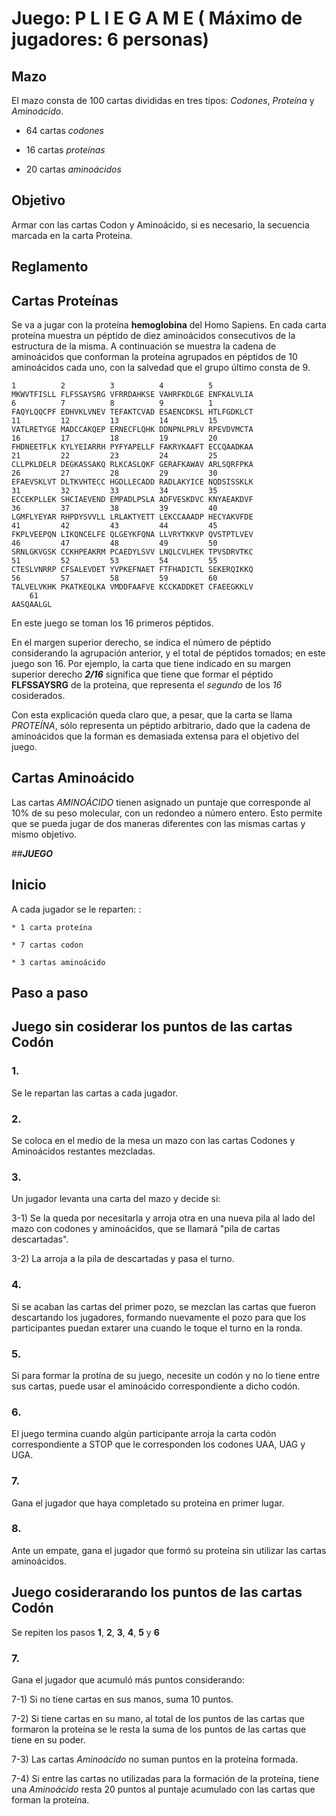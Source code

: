# Juego: P L I E G A M E ( Máximo de jugadores: 6 personas)


## Mazo 
El mazo consta de 100 cartas divididas en tres tipos: *Codones*, *Proteína* y *Aminoácido*.

  - 64 cartas *codones*
  
  - 16 cartas *proteínas*
  
  - 20 cartas *aminoácidos*
  
   

## Objetivo

Armar con las cartas Codon y Aminoácido, si es necesario, la secuencia marcada en la carta Proteina.


## **Reglamento**

## Cartas Proteínas

Se va a jugar con la proteína **hemoglobina** del Homo Sapiens. En cada carta proteína muestra un péptido de diez aminoácidos consecutivos de la estructura de la misma. 
A continuación se muestra la cadena de aminoácidos que conforman la proteína agrupados en péptidos de 10 aminoácidos cada uno, con la salvedad que el grupo último consta de 9.

	1          2          3          4          5
	MKWVTFISLL FLFSSAYSRG VFRRDAHKSE VAHRFKDLGE ENFKALVLIA 
	6          7          8          9          1 
	FAQYLQQCPF EDHVKLVNEV TEFAKTCVAD ESAENCDKSL HTLFGDKLCT 
	11         12         13         14         15 
	VATLRETYGE MADCCAKQEP ERNECFLQHK DDNPNLPRLV RPEVDVMCTA 
	16         17         18         19         20
	FHDNEETFLK KYLYEIARRH PYFYAPELLF FAKRYKAAFT ECCQAADKAA 
	21         22         23         24         25 
	CLLPKLDELR DEGKASSAKQ RLKCASLQKF GERAFKAWAV ARLSQRFPKA 
	26         27         28         29         30 
	EFAEVSKLVT DLTKVHTECC HGDLLECADD RADLAKYICE NQDSISSKLK 
	31         32         33         34         35
	ECCEKPLLEK SHCIAEVEND EMPADLPSLA ADFVESKDVC KNYAEAKDVF 
	36         37         38         39         40
	LGMFLYEYAR RHPDYSVVLL LRLAKTYETT LEKCCAAADP HECYAKVFDE 
	41         42         43         44         45
	FKPLVEEPQN LIKQNCELFE QLGEYKFQNA LLVRYTKKVP QVSTPTLVEV 
	46         47         48         49         50 
	SRNLGKVGSK CCKHPEAKRM PCAEDYLSVV LNQLCVLHEK TPVSDRVTKC 
	51         52         53         54         55 
	CTESLVNRRP CFSALEVDET YVPKEFNAET FTFHADICTL SEKERQIKKQ 
	56         57         58         59         60
	TALVELVKHK PKATKEQLKA VMDDFAAFVE KCCKADDKET CFAEEGKKLV 
        61
	AASQAALGL 
	
En este juego se toman los 16 primeros péptidos.

En el margen superior derecho, se indica el número de péptido considerando la agrupación anterior, y el total de péptidos tomados; en este juego son 16. Por ejemplo, la carta que tiene indicado en su margen superior derecho ***2/16*** significa que tiene que formar el péptido **FLFSSAYSRG** de la proteina, que representa el *segundo* de los *16* cosiderados.

Con esta explicación queda claro que,  a pesar, que la carta se llama *PROTEÍNA*, sólo representa un péptido arbitrario, dado que la cadena de aminoácidos que la forman es demasiada extensa para el objetivo del juego.

## Cartas Aminoácido

Las cartas *AMINOÁCIDO* tienen asignado un puntaje que corresponde al 10% de su peso molecular, con un redondeo a número entero.
Esto permite que se pueda jugar de dos maneras diferentes con las mismas cartas y mismo objetivo.


##***JUEGO***

## Inicio
A cada jugador se le reparten: : 

	* 1 carta proteína
  
	* 7 cartas codon  
  
	* 3 cartas aminoácido

## Paso a paso 

## Juego sin cosiderar los puntos de las cartas Codón

### 	1.
 
 Se le repartan las cartas a cada jugador.

### 	2. 

  Se coloca en el medio de la mesa un mazo con las cartas Codones y Aminoácidos restantes mezcladas.

### 3. 
  Un jugador levanta una carta del mazo y decide si:
   
   3-1) Se la queda por necesitarla y arroja otra en una nueva pila al lado del mazo con codones y aminoácidos, 
	      que se llamará "pila de cartas descartadas".
   
   3-2) La arroja a la pila de descartadas y pasa el turno. 

### 4.
   Si se acaban las cartas del primer pozo, se mezclan las cartas que fueron descartando los jugadores, formando nuevamente 
   el pozo para que los participantes puedan extarer una cuando le toque el turno en la ronda.

### 5. 
   Si para formar la protína de su juego, necesite un codón y no lo tiene entre sus cartas, puede usar el aminoácido
   correspondiente a dicho codón.

### 6. 
   El juego termina cuando algún participante arroja la carta codón correspondiente a STOP que le corresponden los codones 
   UAA, UAG y UGA.

### 7. 
   Gana el jugador que haya completado su proteina en primer lugar. 

### 8. 
   Ante un empate, gana el jugador que formó su proteína sin utilizar las cartas aminoácidos. 
   

## Juego cosiderarando los puntos de las cartas Codón  

Se repiten los pasos **1**, **2**, **3**, **4**, **5** y **6** 

### 7.
   Gana el jugador que  acumuló más puntos considerando:
   	
   7-1) Si no tiene cartas en sus manos, suma 10 puntos.
   
   7-2) Si tiene cartas en su mano, al total de los puntos de las cartas que formaron la proteína se le resta la suma 
        de los puntos de las cartas que tiene en su poder.
	
   7-3) Las cartas *Aminoácido* no suman puntos en la proteína formada.
   
   7-4) Si entre las cartas no utilizadas para la formación de la proteína, tiene una *Aminoácido* resta 20 puntos al puntaje
        acumulado con las cartas que forman la proteína.
   


   
   


 
 
 
   
